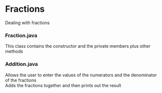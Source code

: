 # Fractions
Dealing with fractions
### Fraction.java
This class contains the constructor and the private members plus other methods<br />
### Addition.java
Allows the user to enter the values of the numerators and the denominator of the fractions<br />
Adds the fractions together and then prints out the result<br />
